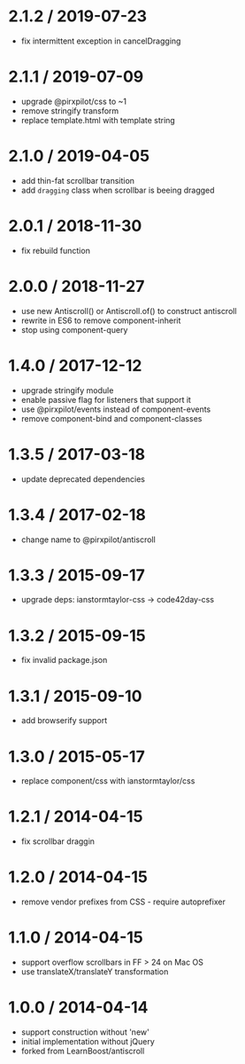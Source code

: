 
2.1.2 / 2019-07-23
==================

 * fix intermittent exception in cancelDragging

2.1.1 / 2019-07-09
==================

 * upgrade @pirxpilot/css to ~1
 * remove stringify transform
 * replace template.html with template string

2.1.0 / 2019-04-05
==================

 * add thin-fat scrollbar transition
 * add `dragging` class when scrollbar is beeing dragged

2.0.1 / 2018-11-30
==================

 * fix rebuild function

2.0.0 / 2018-11-27
==================

 * use new Antiscroll() or Antiscroll.of() to construct antiscroll 
 * rewrite in ES6 to remove component-inherit 
 * stop using component-query

1.4.0 / 2017-12-12
==================

 * upgrade stringify module
 * enable passive flag for listeners that support it
 * use @pirxpilot/events instead of component-events
 * remove component-bind and component-classes

1.3.5 / 2017-03-18
==================

 * update deprecated dependencies

1.3.4 / 2017-02-18
==================

 * change name to @pirxpilot/antiscroll

1.3.3 / 2015-09-17
==================

 * upgrade deps: ianstormtaylor-css -> code42day-css

1.3.2 / 2015-09-15
==================

 * fix invalid package.json

1.3.1 / 2015-09-10
==================

 * add browserify support

1.3.0 / 2015-05-17
==================

 * replace component/css with ianstormtaylor/css

1.2.1 / 2014-04-15
==================

 * fix scrollbar draggin

1.2.0 / 2014-04-15
==================

 * remove vendor prefixes from CSS - require autoprefixer

1.1.0 / 2014-04-15
==================

 * support overflow scrollbars in FF > 24 on Mac OS
 * use translateX/translateY transformation

1.0.0 / 2014-04-14
==================

 * support construction without 'new'
 * initial implementation without jQuery
 * forked from LearnBoost/antiscroll
